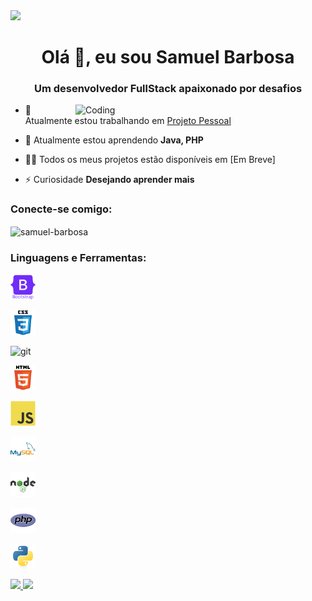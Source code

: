 <img src="https://1.bp.blogspot.com/-7A4WynwLsMw/XbBpCXG8fHI/AAAAAAAAMt4/uOa1bpLskYgrwGbllhSu2SDj_Mig8SXJQCLcBGAsYHQ/s1600/2000_600px.gif"/>

<h1 align="center">Olá 👋, eu sou Samuel Barbosa </h1>

<h3 align="center">Um desenvolvedor FullStack apaixonado por desafios</h3>

<img align="right" alt="Coding" width="400" src="https://cdn.dribbble.com/users/1162077/screenshots/3848914/programmer.gif"/><p align="left">

- 🔭 Atualmente estou trabalhando em [Projeto Pessoal]()

- 🌱 Atualmente estou aprendendo **Java, PHP** 
- 👨‍💻 Todos os meus projetos estão disponíveis em [Em Breve]
- ⚡ Curiosidade **Desejando aprender mais**

<h3 align="left">Conecte-se comigo:</h3>


<a href="https://www.linkedin.com/in/samuel-barbosa-309707224/" target="blank"></a>

<img align="center" src="https://raw.githubusercontent.com/rahuldkjain/github-profile-readme-generator/master/src/images/icons/Social/linked-in-alt.svg" alt="samuel-barbosa" height="30" width="40" /></a>

</p><h3 align="left">Linguagens e Ferramentas:</h3><p align="left"> <a href="https://getbootstrap.com" target="_blank" rel="noreferrer"></p> </a> 

<img src="https://raw.githubusercontent.com/devicons/devicon/master/icons/bootstrap/bootstrap-plain-wordmark.svg" alt="bootstrap" width="40" height="40"/> </a><a href="https://www.w3schools.com/css/" target="_blank" rel="noreferrer"> </a> 

<img src="https://raw.githubusercontent.com/devicons/devicon/master/icons/css3/css3-original-wordmark.svg" alt="css3" width="40" height="40"/> </a> <a href="https://git-scm.com/" target="_blank" rel="noreferrer"> </a> 

<img src="https://www.vectorlogo.zone/logos/git-scm/git-scm-icon.svg" alt="git" width="40" height="40"/> </a> 

<a href="https://www.w3.org/html/" target="_blank" rel="noreferrer"> </a> 

<img src="https://raw.githubusercontent.com/devicons/devicon/master/icons/html5/html5-original-wordmark.svg" alt="html5" width="40" height="40"/> </a> 

<a href="https://developer.mozilla.org/en-US/docs/Web/JavaScript" target="_blank" rel="noreferrer"> </a> 

<img src="https://raw.githubusercontent.com/devicons/devicon/master/icons/javascript/javascript-original.svg" alt="javascript" width="40" height="40"/> </a> 

<a href="https://www.mysql.com/" target="_blank" rel="noreferrer"> </a> 

<img src="https://raw.githubusercontent.com/devicons/devicon/master/icons/mysql/mysql-original-wordmark.svg" alt="mysql" width="40" height="40"/> </a> 

<a href="https://nodejs.org" target="_blank" rel="noreferrer"> </a> 

<img src="https://raw.githubusercontent.com/devicons/devicon/master/icons/nodejs/nodejs-original-wordmark.svg" alt="nodejs" width="40" height="40"/> </a> 

<a href="https://www.php.net" target="_blank" rel="noreferrer"> </a> 

<img src="https://raw.githubusercontent.com/devicons/devicon/master/icons/php/php-original.svg" alt="php" width="40" height="40"/> </a> 

<a href="https://www.python.org" target="_blank" rel="noreferrer"> </a> 

<img src="https://raw.githubusercontent.com/devicons/devicon/master/icons/python/python-original.svg" alt="python" width="40" height="40"/> </a>

<div>

<a href="https://github.com/samuel10752">

<img height="180em" src="https://github-readme-stats.vercel.app/api/top-langs/?username=samuel10752&layout=compact&langs_count=7&theme=dracula"/>

<img height="180em" src="https://github-readme-stats.vercel.app/api/?username=samuel10752&show_icons=true&theme=dracula&include_all_commits=true&count_private=true"/>
   
</div>
